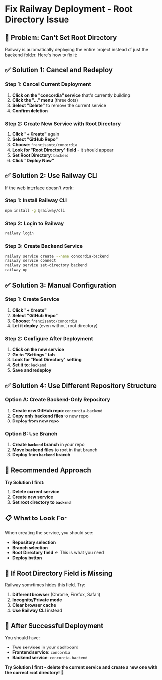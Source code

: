 # Fix Railway Deployment - Root Directory Issue

## 🚨 **Problem: Can't Set Root Directory**

Railway is automatically deploying the entire project instead of just the backend folder. Here's how to fix it:

## ✅ **Solution 1: Cancel and Redeploy**

### **Step 1: Cancel Current Deployment**
1. **Click on the "concordia" service** that's currently building
2. **Click the "..." menu** (three dots)
3. **Select "Delete"** to remove the current service
4. **Confirm deletion**

### **Step 2: Create New Service with Root Directory**
1. **Click "+ Create"** again
2. **Select "GitHub Repo"**
3. **Choose**: `francisanto/concordia`
4. **Look for "Root Directory" field** - it should appear
5. **Set Root Directory**: `backend`
6. **Click "Deploy Now"**

## ✅ **Solution 2: Use Railway CLI**

If the web interface doesn't work:

### **Step 1: Install Railway CLI**
```bash
npm install -g @railway/cli
```

### **Step 2: Login to Railway**
```bash
railway login
```

### **Step 3: Create Backend Service**
```bash
railway service create --name concordia-backend
railway service connect
railway service set-directory backend
railway up
```

## ✅ **Solution 3: Manual Configuration**

### **Step 1: Create Service**
1. **Click "+ Create"**
2. **Select "GitHub Repo"**
3. **Choose**: `francisanto/concordia`
4. **Let it deploy** (even without root directory)

### **Step 2: Configure After Deployment**
1. **Click on the new service**
2. **Go to "Settings" tab**
3. **Look for "Root Directory" setting**
4. **Set it to**: `backend`
5. **Save and redeploy**

## ✅ **Solution 4: Use Different Repository Structure**

### **Option A: Create Backend-Only Repository**
1. **Create new GitHub repo**: `concordia-backend`
2. **Copy only backend files** to new repo
3. **Deploy from new repo**

### **Option B: Use Branch**
1. **Create `backend` branch** in your repo
2. **Move backend files** to root in that branch
3. **Deploy from `backend` branch**

## 🎯 **Recommended Approach**

**Try Solution 1 first:**
1. **Delete current service**
2. **Create new service**
3. **Set root directory to `backend`**

## 📋 **What to Look For**

When creating the service, you should see:
- **Repository selection**
- **Branch selection**
- **Root Directory field** ← This is what you need
- **Deploy button**

## 🚨 **If Root Directory Field is Missing**

Railway sometimes hides this field. Try:
1. **Different browser** (Chrome, Firefox, Safari)
2. **Incognito/Private mode**
3. **Clear browser cache**
4. **Use Railway CLI** instead

## 🎉 **After Successful Deployment**

You should have:
- **Two services** in your dashboard
- **Frontend service**: `concordia`
- **Backend service**: `concordia-backend`

**Try Solution 1 first - delete the current service and create a new one with the correct root directory!** 🚀 